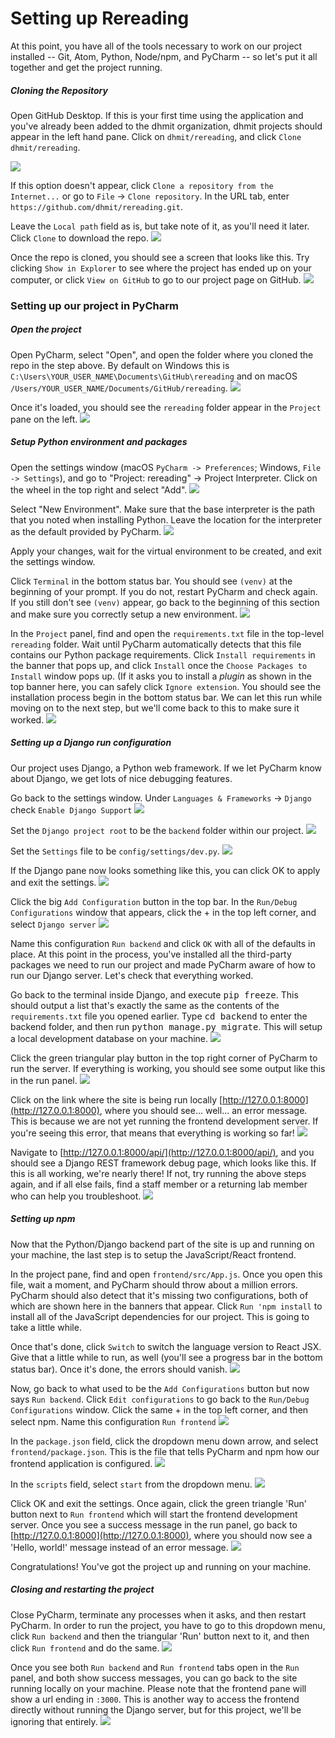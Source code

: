 # Setting up Rereading

At this point, you have all of the tools necessary to work on our project installed -- Git, Atom, Python, Node/npm, and PyCharm -- so let's put it all together and get the project running.

##### Cloning the Repository
Open GitHub Desktop. If this is your first time using the application and you've already been added to the dhmit organization, dhmit projects should appear in the left hand pane. Click on ```dhmit/rereading```, and click ```Clone dhmit/rereading```.

![](./images/github_desktop_clone_0.png)

If this option doesn't appear, click ```Clone a repository from the Internet...``` or go to ```File``` -> ```Clone repository```. In the URL tab, enter ```https://github.com/dhmit/rereading.git```.

Leave the ```Local path``` field as is, but take note of it, as you'll need it later. Click ```Clone``` to download the repo.
![](./images/github_desktop_clone_1.png)

Once the repo is cloned, you should see a screen that looks like this. Try clicking ```Show in Explorer``` to see where the project has ended up on your computer, or click ```View on GitHub``` to go to our project page on GitHub.
![](./images/github_desktop_clone_2.png)

### Setting up our project in PyCharm 

##### Open the project
Open PyCharm, select "Open", and open the folder where you cloned the repo in the step above. By default on Windows this is ```C:\Users\YOUR_USER_NAME\Documents\GitHub\rereading``` and on macOS ```/Users/YOUR_USER_NAME/Documents/GitHub/rereading```.
![](./images/rereading_pycharm_open.png)

Once it's loaded, you should see the ```rereading``` folder appear in the ```Project``` pane on the left.
![](./images/rereading_pycharm_project_pane.png)

##### Setup Python environment and packages
Open the settings window (macOS `PyCharm -> Preferences`; Windows, `File -> Settings`), and go to "Project: rereading" -> Project Interpreter. Click on the wheel in the top right and select "Add".
![](./images/rereading_pycharm_interpreter_0.png)

Select "New Environment". Make sure that the base interpreter is the path that you noted when installing Python. Leave the location for the interpreter as the default provided by PyCharm.
![](./images/new_venv.png)

Apply your changes, wait for the virtual environment to be created, and exit the settings window.

Click ```Terminal``` in the bottom status bar. You should see ```(venv)``` at the beginning of your prompt. If you do not, restart PyCharm and check again. If you still don't see ```(venv)``` appear, go back to the beginning of this section and make sure you correctly setup a new environment.
![](./images/rereading_django_venv.png)

In the ```Project``` panel, find and open the ```requirements.txt``` file in the top-level ```rereading``` folder. Wait until PyCharm automatically detects that this file contains our Python package requirements. Click ```Install requirements``` in the banner that pops up, and click ```Install``` once the ```Choose Packages to Install``` window pops up. (If it asks you to install a _plugin_ as shown in the top banner here, you can safely click ```Ignore extension```. You should see the installation process begin in the bottom status bar. We can let this run while moving on to the next step, but we'll come back to this to make sure it worked.
![](./images/rereading_pycharm_requirements.png)

##### Setting up a Django run configuration
Our project uses Django, a Python web framework. If we let PyCharm know about Django, we get lots of nice debugging features.

Go back to the settings window. Under ```Languages & Frameworks``` -> ```Django``` check ```Enable Django Support```
![](./images/rereading_django_0.png)

Set the ```Django project root``` to be the ```backend``` folder within our project.
![](./images/rereading_django_1.png)

Set the ```Settings``` file to be ```config/settings/dev.py```.
![](./images/rereading_django_2.png)

If the Django pane now looks something like this, you can click OK to apply and exit the settings.
![](./images/rereading_django_3.png)

Click the big ```Add Configuration``` button in the top bar. In the ```Run/Debug Configurations``` window that appears, click the + in the top left corner, and select ```Django server```
![](./images/rereading_django_4.png)

Name this configuration ```Run backend``` and click ```OK``` with all of the defaults in place. At this point in the process, you've installed all the third-party packages we need to run our project and made PyCharm aware of how to run our Django server. Let's check that everything worked.

Go back to the terminal inside Django, and execute <kbd>pip freeze</kbd>. This should output a list that's exactly the same as the contents of the ```requirements.txt``` file you opened earlier. Type <kbd>cd backend</kbd> to enter the backend folder, and then run <kbd>python manage.py migrate</kbd>. This will setup a local development database on your machine.
![](./images/rereading_pip_freeze_migrate.png)

Click the green triangular play button in the top right corner of PyCharm to run the server. If everything is working, you should see some output like this in the run panel.
![](./images/rereading_run_server.png)

Click on the link where the site is being run locally [http://127.0.0.1:8000](http://127.0.0.1:8000), where you should see... well... an error message. This is because we are not yet running the frontend development server. If you're seeing this error, that means that everything is working so far!
![](./images/rereading_backend_without_frontend.png)

Navigate to [http://127.0.0.1:8000/api/](http://127.0.0.1:8000/api/), and you should see a Django REST framework debug page, which looks like this. If this is all working, we're nearly there! If not, try running the above steps again, and if all else fails, find a staff member or a returning lab member who can help you troubleshoot.
![](./images/rereading_django_rest.png)

##### Setting up npm
Now that the Python/Django backend part of the site is up and running on your machine, the last step is to setup the JavaScript/React frontend. 

In the project pane, find and open ```frontend/src/App.js```. Once you open this file, wait a moment, and PyCharm should throw about a million errors. PyCharm should also detect that it's missing two configurations, both of which are shown here in the banners that appear. Click ```Run 'npm install``` to install all of the JavaScript dependencies for our project. This is going to take a little while. 

Once that's done, click ```Switch``` to switch the language version to React JSX. Give that a little while to run, as well (you'll see a progress bar in the bottom status bar). Once it's done, the errors should vanish.
![](./images/rereading_pycharm_npm.png)

Now, go back to what used to be the ```Add Configurations``` button but now says ```Run backend```. Click ```Edit configurations``` to go back to the ```Run/Debug Configurations``` window. Click the same + in the top left corner, and then select npm. Name this configuration ```Run frontend```
![](./images/rereading_frontend_0.png)

In the ```package.json``` field, click the dropdown menu down arrow, and select ```frontend/package.json```. This is the file that tells PyCharm and npm how our frontend application is configured.
![](./images/rereading_pycharm_package_json.png)

In the ```scripts``` field, select ```start``` from the dropdown menu.
![](./images/rereading_pycharm_npm_start.png)

Click OK and exit the settings. Once again, click the green triangle 'Run' button next to ```Run frontend``` which will start the frontend development server. Once you see a success message in the run panel, go back to [http://127.0.0.1:8000](http://127.0.0.1:8000), where you should now see a 'Hello, world!' message instead of an error message.
![](./images/rereading_hello_world.png)

Congratulations! You've got the project up and running on your machine. 

##### Closing and restarting the project
Close PyCharm, terminate any processes when it asks, and then restart PyCharm. In order to run the project, you have to go to this dropdown menu, click ```Run backend``` and then the triangular 'Run' button next to it, and then click ```Run frontend``` and do the same.
![](./images/rereading_run.png)

Once you see both ```Run backend``` and ```Run frontend``` tabs open in the ```Run``` panel, and both show success messages, you can go back to the site running locally on your machine. Please note that the frontend pane will show a url ending in ```:3000```. This is another way to access the frontend directly without running the Django server, but for this project, we'll be ignoring that entirely.
![](./images/rereading_run_tab.png)
